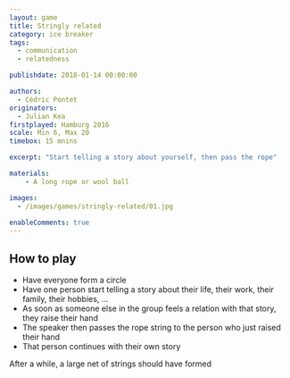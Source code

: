 ```yaml
---
layout: game
title: Stringly related
category: ice breaker
tags:
  - communication
  - relatedness

publishdate: 2018-01-14 00:00:00

authors: 
  - Cédric Pontet
originators: 
  - Julian Kea
firstplayed: Hamburg 2016
scale: Min 6, Max 20
timebox: 15 mnins

excerpt: "Start telling a story about yourself, then pass the rope"

materials:
    - A long rope or wool ball

images:
  - /images/games/stringly-related/01.jpg

enableComments: true
---
```


## How to play

- Have everyone form a circle
- Have one person start telling a story about their life, their work, their family, their hobbies, ...
- As soon as someone else in the group feels a relation with that story, they raise their hand
- The speaker then passes the rope string to the person who just raised their hand
- That person continues with their own story

After a while, a large net of strings should have formed